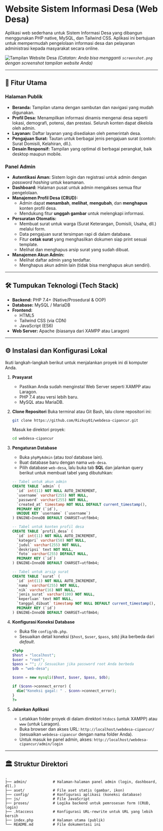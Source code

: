 # Website Sistem Informasi Desa (Web Desa)

Aplikasi web sederhana untuk Sistem Informasi Desa yang dibangun menggunakan PHP native, MySQL, dan Tailwind CSS. Aplikasi ini bertujuan untuk mempermudah pengelolaan informasi desa dan pelayanan administrasi kepada masyarakat secara online.

![Tampilan Website Desa](./screenshot.png) 
*(Catatan: Anda bisa mengganti `screenshot.png` dengan screenshot tampilan website Anda)*

---

## 🚀 Fitur Utama

### Halaman Publik
-   **Beranda:** Tampilan utama dengan sambutan dan navigasi yang mudah digunakan.
-   **Profil Desa:** Menampilkan informasi dinamis mengenai desa seperti lokasi, demografi, potensi, dan prestasi. Seluruh konten dapat dikelola oleh admin.
-   **Layanan:** Daftar layanan yang disediakan oleh pemerintah desa.
-   **Pengajuan Surat:** Tautan untuk berbagai jenis pengajuan surat (contoh: Surat Domisili, Kelahiran, dll.).
-   **Desain Responsif:** Tampilan yang optimal di berbagai perangkat, baik desktop maupun mobile.

### Panel Admin
-   **Autentikasi Aman:** Sistem login dan registrasi untuk admin dengan *password hashing* untuk keamanan.
-   **Dashboard:** Halaman pusat untuk admin mengakses semua fitur pengelolaan.
-   **Manajemen Profil Desa (CRUD):**
    -   Admin dapat **menambah**, **melihat**, **mengubah**, dan **menghapus** konten profil desa.
    -   Mendukung fitur **unggah gambar** untuk melengkapi informasi.
-   **Persuratan Otomatis:**
    -   Membuat surat untuk warga (Surat Keterangan, Domisili, Usaha, dll.) melalui form.
    -   Data pengajuan surat tersimpan rapi di dalam database.
    -   Fitur **cetak surat** yang menghasilkan dokumen siap print sesuai template.
    -   Melihat dan menghapus arsip surat yang sudah dibuat.
-   **Manajemen Akun Admin:**
    -   Melihat daftar admin yang terdaftar.
    -   Menghapus akun admin lain (tidak bisa menghapus akun sendiri).

---

## 🛠️ Tumpukan Teknologi (Tech Stack)

-   **Backend:** PHP 7.4+ (Native/Prosedural & OOP)
-   **Database:** MySQL / MariaDB
-   **Frontend:**
    -   HTML5
    -   Tailwind CSS (via CDN)
    -   JavaScript (ES6)
-   **Web Server:** Apache (biasanya dari XAMPP atau Laragon)

---

## ⚙️ Instalasi dan Konfigurasi Lokal

Ikuti langkah-langkah berikut untuk menjalankan proyek ini di komputer Anda.

1.  **Prasyarat**
    -   Pastikan Anda sudah menginstal Web Server seperti XAMPP atau Laragon.
    -   PHP 7.4 atau versi lebih baru.
    -   MySQL atau MariaDB.

2.  **Clone Repositori**
    Buka terminal atau Git Bash, lalu clone repositori ini:
    ```bash
    git clone https://github.com/Rizkuy01/webdesa-cipancur.git
    ```
    Masuk ke direktori proyek:
    ```bash
    cd webdesa-cipancur
    ```

3.  **Pengaturan Database**
    -   Buka `phpMyAdmin` (atau *tool* database lain).
    -   Buat database baru dengan nama `web-desa`.
    -   Pilih database `web-desa`, lalu buka tab **SQL** dan jalankan query berikut untuk membuat tabel yang dibutuhkan:

    ```sql
    -- Tabel untuk akun admin
    CREATE TABLE `admin` (
      `id` int(11) NOT NULL AUTO_INCREMENT,
      `username` varchar(255) NOT NULL,
      `password` varchar(255) NOT NULL,
      `created_at` timestamp NOT NULL DEFAULT current_timestamp(),
      PRIMARY KEY (`id`),
      UNIQUE KEY `username` (`username`)
    ) ENGINE=InnoDB DEFAULT CHARSET=utf8mb4;

    -- Tabel untuk konten profil desa
    CREATE TABLE `profil_desa` (
      `id` int(11) NOT NULL AUTO_INCREMENT,
      `kategori` varchar(50) NOT NULL,
      `judul` varchar(255) NOT NULL,
      `deskripsi` text NOT NULL,
      `foto` varchar(255) DEFAULT NULL,
      PRIMARY KEY (`id`)
    ) ENGINE=InnoDB DEFAULT CHARSET=utf8mb4;

    -- Tabel untuk arsip surat
    CREATE TABLE `surat` (
      `id` int(11) NOT NULL AUTO_INCREMENT,
      `nama` varchar(255) NOT NULL,
      `nik` varchar(16) NOT NULL,
      `jenis_surat` varchar(100) NOT NULL,
      `keperluan` text NOT NULL,
      `tanggal_dibuat` timestamp NOT NULL DEFAULT current_timestamp(),
      PRIMARY KEY (`id`)
    ) ENGINE=InnoDB DEFAULT CHARSET=utf8mb4;
    ```

4.  **Konfigurasi Koneksi Database**
    -   Buka file `config/db.php`.
    -   Sesuaikan detail koneksi (`$host`, `$user`, `$pass`, `$db`) jika berbeda dari *default*.

    ```php
    <?php
    $host = "localhost";
    $user = "root";
    $pass = ""; // Sesuaikan jika password root Anda berbeda
    $db = "web-desa";

    $conn = new mysqli($host, $user, $pass, $db);

    if ($conn->connect_error) {
      die("Koneksi gagal: " . $conn->connect_error);
    }
    ?>
    ```

5.  **Jalankan Aplikasi**
    -   Letakkan folder proyek di dalam direktori `htdocs` (untuk XAMPP) atau `www` (untuk Laragon).
    -   Buka browser dan akses URL: `http://localhost/webdesa-cipancur/` (sesuaikan `webdesa-cipancur` dengan nama folder Anda).
    -   Untuk masuk ke panel admin, akses: `http://localhost/webdesa-cipancur/admin/login`

---

## 🏛️ Struktur Direktori

```
.
├── admin/            # Halaman-halaman panel admin (login, dashboard, dll.)
├── aset/             # File aset statis (gambar, ikon)
├── config/           # Konfigurasi aplikasi (koneksi database)
├── js/               # File JavaScript
├── proses/           # Logika backend untuk pemrosesan form (CRUD, login)
├── .htaccess         # Konfigurasi URL-rewrite untuk URL yang lebih bersih
├── index.php         # Halaman utama (publik)
└── README.md         # File dokumentasi ini
```